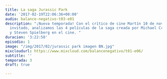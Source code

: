 ```yaml
---
title: La saga Jurassic Park
date: '2017-02-19T22:06:36+00:00'
audio: balance-negativo-t03-e01
description: "¡Nueva temporada! Con el crítico de cine Martín 10 de noviembre como
  invitado, analizamos las 4 películas de la saga creada por Michael Crichton en libro
  y Steven Spielberg en el cine. "
duracion: '3:22:58'
episodio: 1
image: "/img/2017/02/jurassic park imagen BN.jpg"
mixcloudurl: https://www.mixcloud.com/balancenegativo/t01-e06/
subtitle: ''
temporada: 3
draft: true

---
```

